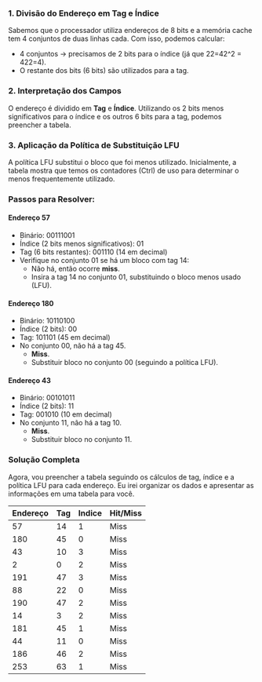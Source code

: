 ### 1. Divisão do Endereço em Tag e Índice

Sabemos que o processador utiliza endereços de 8 bits e a memória cache tem 4 conjuntos de duas linhas cada. Com isso, podemos calcular:

- 4 conjuntos → precisamos de 2 bits para o índice (já que 22=42^2 = 422=4).
- O restante dos bits (6 bits) são utilizados para a tag.

### 2. Interpretação dos Campos

O endereço é dividido em **Tag** e **Índice**. Utilizando os 2 bits menos significativos para o índice e os outros 6 bits para a tag, podemos preencher a tabela.

### 3. Aplicação da Política de Substituição LFU

A política LFU substitui o bloco que foi menos utilizado. Inicialmente, a tabela mostra que temos os contadores (Ctrl) de uso para determinar o menos frequentemente utilizado.

### Passos para Resolver:

#### Endereço 57

- Binário: 00111001
- Índice (2 bits menos significativos): 01
- Tag (6 bits restantes): 001110 (14 em decimal)
- Verifique no conjunto 01 se há um bloco com tag 14:
    - Não há, então ocorre **miss**.
    - Insira a tag 14 no conjunto 01, substituindo o bloco menos usado (LFU).

#### Endereço 180

- Binário: 10110100
- Índice (2 bits): 00
- Tag: 101101 (45 em decimal)
- No conjunto 00, não há a tag 45.
    - **Miss**.
    - Substituir bloco no conjunto 00 (seguindo a política LFU).

#### Endereço 43

- Binário: 00101011
- Índice (2 bits): 11
- Tag: 001010 (10 em decimal)
- No conjunto 11, não há a tag 10.
    - **Miss**.
    - Substituir bloco no conjunto 11.

### Solução Completa

Agora, vou preencher a tabela seguindo os cálculos de tag, índice e a política LFU para cada endereço. Eu irei organizar os dados e apresentar as informações em uma tabela para você.

| **Endereço** | **Tag** | **Indice** | **Hit/Miss** |
|--------------|---------|------------|--------------|
| 57           | 14      | 1          | Miss         |
| 180          | 45      | 0          | Miss         |
| 43           | 10      | 3          | Miss         |
| 2            | 0       | 2          | Miss         |
| 191          | 47      | 3          | Miss         |
| 88           | 22      | 0          | Miss         |
| 190          | 47      | 2          | Miss         |
| 14           | 3       | 2          | Miss         |
| 181          | 45      | 1          | Miss         |
| 44           | 11      | 0          | Miss         |
| 186          | 46      | 2          | Miss         |
| 253          | 63      | 1          | Miss         |